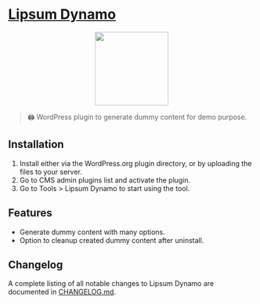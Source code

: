 # [Lipsum Dynamo](https://wordpress.org/plugins/lipsum-dynamo/)

<p align="center"><img width="150" src="https://ps.w.org/lipsum-dynamo/assets/icon.svg" /></p>

> 🖨 WordPress plugin to generate dummy content for demo purpose.

## Installation

1. Install either via the WordPress.org plugin directory, or by uploading the files to your server.
2. Go to CMS admin plugins list and activate the plugin.
3. Go to Tools > Lipsum Dynamo to start using the tool.

## Features

* Generate dummy content with many options.
* Option to cleanup created dummy content after uninstall.

## Changelog

A complete listing of all notable changes to Lipsum Dynamo are documented
in [CHANGELOG.md](https://github.com/daomapsieucap/lipsum-dynamo/blob/master/CHANGELOG.md).